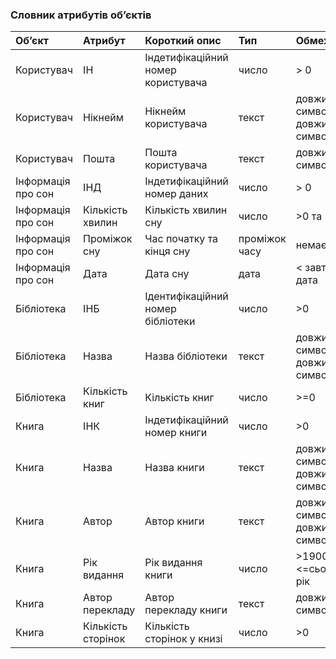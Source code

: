 ### Словник атрибутів об’єктів
|Об’єкт|Атрибут|Короткий опис|Тип|Обмеження|
|:-|:-|:-|:-|:-|
|Користувач|ІН|Індетифікаційний номер користувача|число|> 0|
Користувач|Нікнейм|Нікнейм користувача|текст|довжина < 16 символів та довжина > 0 символів|
|Користувач|Пошта|Пошта користувача|текст|довжина < 32 символів|
|Інформація про сон|ІНД|Індетифікаційний номер даних|число|> 0|
|Інформація про сон|Кількість хвилин|Кількість хвилин сну|число|>0 та <=12|
|Інформація про сон|Проміжок сну|Час початку та кінця сну|проміжок часу|немає|
|Інформація про сон|Дата|Дата сну|дата| < завтрашня дата|
|Бібліотека|ІНБ|Ідентифікаційний номер бібліотеки|число|>0|
|Бібліотека|Назва|Назва бібліотеки|текст|довжина < 32 символів та довжина > 0 символів|
|Бібліотека|Кількість книг|Кількість книг|число|>=0|
|Книга|ІНК|Індетифікаційний номер книги|число|>0|
|Книга|Назва|Назва книги|текст|довжина < 64 символи та довжина > 0 символів|
|Книга|Автор|Автор книги|текст|довжина < 64 символи та довжина > 0 символів|
|Книга|Рік видання|Рік видання книги|число|>1900 та <=сьогоднішній рік|
|Книга|Автор перекладу|Автор перекладу книги|текст|довжина < 64 символів|
|Книга|Кількість сторінок|Кількість сторінок у книзі|число|>0|
